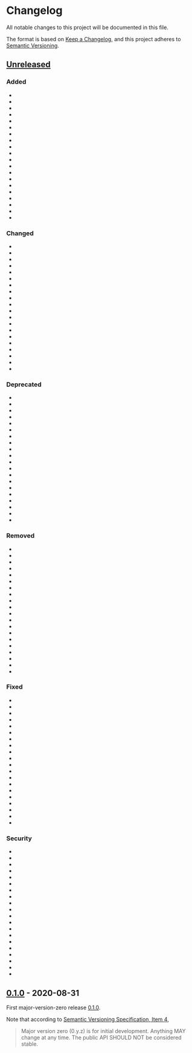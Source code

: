 # Changelog
All notable changes to this project will be documented in this file.

The format is based on
[Keep a Changelog](https://keepachangelog.com/en/1.0.0/),
and this project adheres to
[Semantic Versioning](https://semver.org/spec/v2.0.0.html).

## [Unreleased]
### Added
-
-
-
-
-
-
-
-
-
-
-
-
-
-
-
-
-
-
-
-

### Changed
-
-
-
-
-
-
-
-
-
-
-
-
-
-
-
-
-
-
-
-

### Deprecated
-
-
-
-
-
-
-
-
-
-
-
-
-
-
-
-
-
-
-
-

### Removed
-
-
-
-
-
-
-
-
-
-
-
-
-
-
-
-
-
-
-
-

### Fixed
-
-
-
-
-
-
-
-
-
-
-
-
-
-
-
-
-
-
-
-

### Security
-
-
-
-
-
-
-
-
-
-
-
-
-
-
-
-
-
-
-
-

## [0.1.0] - 2020-08-31
First major-version-zero release
[0.1.0](https://semver.org/#how-should-i-deal-with-revisions-in-the-0yz-initial-development-phase).

Note that according to
[Semantic Versioning Specification, Item 4](https://semver.org/#spec-item-4),
> Major version zero (0.y.z) is for initial development. Anything MAY change at
> any time. The public API SHOULD NOT be considered stable.

[Unreleased]: https://github.com/ise621/building-envelope-data/compare/v0.1.0...HEAD
[0.1.0]: https://github.com/ise621/building-envelope-data/releases/tag/v0.1.0
